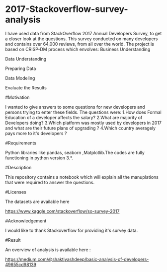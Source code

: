 # 2017-Stackoverflow-survey-analysis
I have used data from StackOverflow 2017 Annual Developers Survey, to get a closer look at the questions. This survey conducted on many developers and contains over 64,000 reviews, from all over the world.
The project is based on CRISP-DM process which envolves:
Business Understanding

Data Understanding

Preparing Data

Data Modeling

Evaluate the Results





#Motivation

I wanted to give answers to some questions for new developers and persons trying to enter these fields. The questions were: 1.How does Formal Education of a developer affects the salary? 2.What are majority of Developers doing? 3.Which platform was mostly used by developers in 2017 and what are their future plans of upgrading ? 4.Which country averagely pays more to it's developers ?

#Requirements

Python libraries like pandas, seaborn ,Matplotlib.The codes are fully functioning in python version 3.*.

#Description

This repository contains a notebook which will explain all the manuplations that were required to answer the questions.



#Licenses

The datasets are available here

https://www.kaggle.com/stackoverflow/so-survey-2017

#Acknowledgement

I would like to thank Stackoverflow for providing it's survey data.

#Result

An overview of analysis is available here :

https://medium.com/@shaktiyashdeep/basic-analysis-of-developers-49655cd98139
